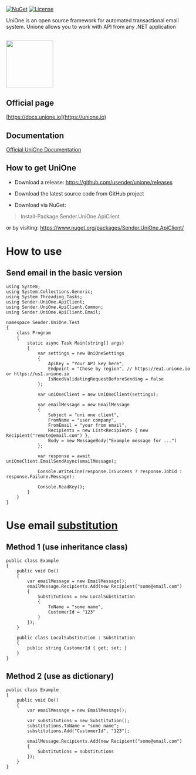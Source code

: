 [![NuGet](https://img.shields.io/nuget/v/Sender.UniOne.ApiClient)](https://www.nuget.org/packages/Sender.UniOne.ApiClient)
[![License](https://img.shields.io/github/license/usender/unione)](https://img.shields.io/github/license/usender/unione)

UniOne is an open source framework for automated transactional email system. Unione allows you to work with API from any .NET application

## <img src="https://docs.unione.io/assets/slate/img/logo-unione.svg" width="128"/>
## Official page
[https://docs.unione.io](https://unione.io)

## Documentation
[Official UniOne Documentation](https://docs.unione.io/en/web-api-ref?http#web-api)

## How to get UniOne
- Download a release: https://github.com/usender/unione/releases

- Download the latest source code from GitHub project

- Download via NuGet:
> Install-Package Sender.UniOne.ApiClient
> 
or by visiting: https://www.nuget.org/packages/Sender.UniOne.ApiClient/

# How to use
## Send email in the basic version

```
using System;
using System.Collections.Generic;
using System.Threading.Tasks;
using Sender.UniOne.ApiClient;
using Sender.UniOne.ApiClient.Common;
using Sender.UniOne.ApiClient.Email;

namespace Sender.UniOne.Test
{
    class Program
    {
        static async Task Main(string[] args)
        {
            var settings = new UniOneSettings
            {
                ApiKey = "Your API key here",
                Endpoint = "Chose by region", // https://eu1.unione.io or https://us1.unione.io
                IsNeedValidatingRequestBeforeSending = false
            };

            var uniOneClient = new UniOneClient(settings);

            var emailMessage = new EmailMessage
            {
                Subject = "uni one client",
                FromName = "user company",
                FromEmail = "your from email",
                Recipients = new List<Recipient> { new Recipient("remote@email.com") },
                Body = new MessageBody("Example message for ...")
            };

            var response = await uniOneClient.EmailSendAsync(emailMessage);

            Console.WriteLine(response.IsSuccess ? response.JobId : response.Failure.Message);

            Console.ReadKey();
        }
    }
}
```
# Use email [substitution](https://github.com/usender/unione/blob/master/UniOne.ApiClient/Email/Substitution.cs)
## Method 1 (use inheritance class)
```
public class Example
{
    public void Do()
    {
        var emailMessage = new EmailMessage();
        emailMessage.Recipients.Add(new Recipient("some@email.com")
        {
            Substitutions = new LocalSubstitution
            {
                ToName = "some name",
                CustomerId = "123"
            }
        });
    }

    public class LocalSubstitution : Substitution
    {
        public string CustomerId { get; set; }
    }
}
```

## Method 2  (use as dictionary)
```
public class Example
{
    public void Do()
    {
        var emailMessage = new EmailMessage();

        var substitutions = new Substitution();
        substitutions.ToName = "some name";
        substitutions.Add("CustomerId", "123");

        emailMessage.Recipients.Add(new Recipient("some@email.com")
        {
            Substitutions = substitutions
        });
    }
}
```
